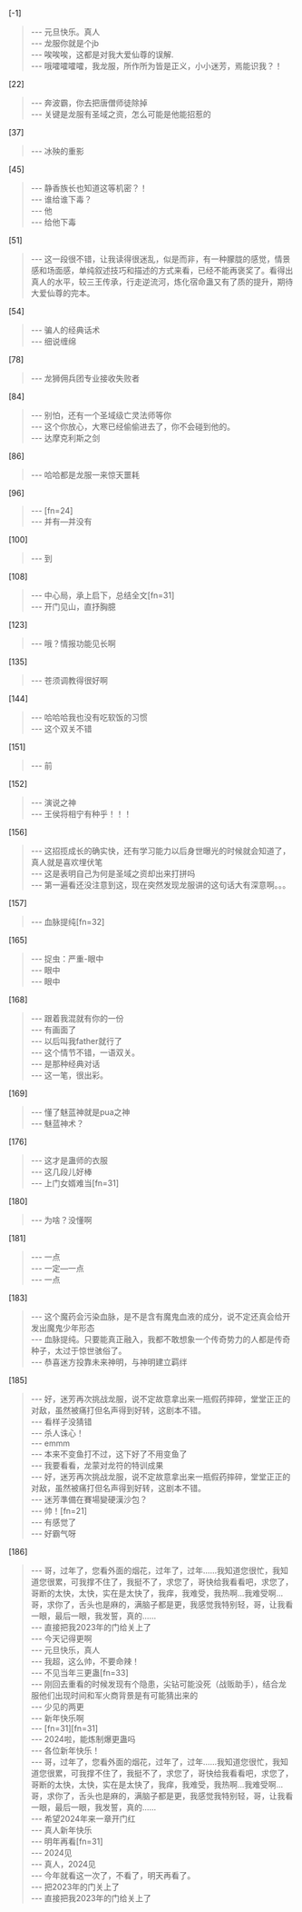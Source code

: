 
[-1] 
>--- 元旦快乐。真人<br>
>--- 龙服你就是个jb<br>
>--- 唉唉唉，这都是对我大爱仙尊的误解.<br>
>--- 哦嚯嚯嚯嚯，我龙服，所作所为皆是正义，小小迷芳，焉能识我？！<br>

[22] 
>--- 奔波霸，你去把唐僧师徒除掉<br>
>--- 关键是龙服有圣域之资，怎么可能是他能招惹的<br>

[37] 
>--- 冰殃的重影<br>

[45] 
>--- 静香族长也知道这等机密？！<br>
>--- 谁给谁下毒？<br>
>--- 他<br>
>--- 给他下毒<br>

[51] 
>--- 这一段很不错，让我读得很迷乱，似是而非，有一种朦胧的感觉，情景感和场面感，单纯叙述技巧和描述的方式来看，已经不能再褒奖了。看得出真人的水平，较三王传承，行走逆流河，炼化宿命蛊又有了质的提升，期待大爱仙尊的完本。<br>

[54] 
>--- 骗人的经典话术<br>
>--- 细说缠绵<br>

[78] 
>--- 龙狮佣兵团专业接收失败者<br>

[84] 
>--- 别怕，还有一个圣域级亡灵法师等你<br>
>--- 这个你放心，大寒已经偷偷进去了，你不会碰到他的。<br>
>--- 达摩克利斯之剑<br>

[86] 
>--- 哈哈都是龙服一来惊天噩耗<br>

[96] 
>--- [fn=24]<br>
>--- 并有—并没有<br>

[100] 
>--- 到<br>

[108] 
>--- 中心局，承上启下，总结全文[fn=31]<br>
>--- 开门见山，直抒胸臆<br>

[123] 
>--- 哦？情报功能见长啊<br>

[135] 
>--- 苍须调教得很好啊<br>

[144] 
>--- 哈哈哈我也没有吃软饭的习惯<br>
>--- 这个双关不错<br>

[151] 
>--- 前<br>

[152] 
>--- 演说之神<br>
>--- 王侯将相宁有种乎！！！<br>

[156] 
>--- 这招揽成长的确实快，还有学习能力以后身世曝光的时候就会知道了，真人就是喜欢埋伏笔<br>
>--- 这是表明自己为何是圣域之资却出来打拼吗<br>
>--- 第一遍看还没注意到这，现在突然发现龙服讲的这句话大有深意啊。。。<br>

[157] 
>--- 血脉提纯[fn=32]<br>

[165] 
>--- 捉虫：严重-眼中<br>
>--- 眼中<br>
>--- 眼中<br>

[168] 
>--- 跟着我混就有你的一份<br>
>--- 有画面了<br>
>--- 以后叫我father就行了<br>
>--- 这个情节不错，一语双关。<br>
>--- 是那种经典对话<br>
>--- 这一笔，很出彩。<br>

[169] 
>--- 懂了魅蓝神就是pua之神<br>
>--- 魅蓝神术？<br>

[176] 
>--- 这才是蛊师的衣服<br>
>--- 这几段儿好棒<br>
>--- 上门女婿难当[fn=31]<br>

[180] 
>--- 为啥？没懂啊<br>

[181] 
>--- 一点<br>
>--- 一定—一点<br>
>--- 一点<br>

[183] 
>--- 这个魔药会污染血脉，是不是含有魔鬼血液的成分，说不定还真会给开发出魔鬼少年形态<br>
>--- 血脉提纯。只要能真正融入，我都不敢想象一个传奇势力的人都是传奇种子，太过于惊世骇俗了。<br>
>--- 恭喜迷方投靠未来神明，与神明建立羁绊<br>

[185] 
>--- 好，迷芳再次挑战龙服，说不定故意拿出来一瓶假药摔碎，堂堂正正的对敌，虽然被痛打但名声得到好转，这剧本不错。<br>
>--- 看样子没猜错<br>
>--- 杀人诛心！<br>
>--- emmm<br>
>--- 本来不变鱼打不过，这下好了不用变鱼了<br>
>--- 我要看看，龙蒙对龙符的特训成果<br>
>--- 好，迷芳再次挑战龙服，说不定故意拿出来一瓶假药摔碎，堂堂正正的对敌，虽然被痛打但名声得到好转，这剧本不错。<br>
>--- 迷芳準備在賽場變硬漢沙包？<br>
>--- 帅！[fn=21]<br>
>--- 有感觉了<br>
>--- 好霸气呀<br>

[186] 
>--- 哥，过年了，您看外面的烟花，过年了，过年……我知道您很忙，我知道您很累，可我撑不住了，我挺不了，求您了，哥快给我看看吧，求您了，哥断的太快，太快，实在是太快了，我痒，我难受，我热啊...我难受啊...哥，求你了，舌头也是麻的，满脑子都是更，我感觉我特别轻，哥，让我看一眼，最后一眼，我发誓，真的……<br>
>--- 直接把我2023年的门给关上了<br>
>--- 今天记得更啊<br>
>--- 元旦快乐，真人<br>
>--- 我超，这么帅，不要命辣！<br>
>--- 不见当年三更蛊[fn=33]<br>
>--- 刚回去重看的时候发现有个隐患，尖钻可能没死（战贩助手），结合龙服他们出现时间和军火商背景是有可能猜出来的<br>
>--- 少见的两更<br>
>--- 新年快乐啊<br>
>--- [fn=31][fn=31]<br>
>--- 2024啦，能炼制爆更蛊吗<br>
>--- 各位新年快乐！<br>
>--- 哥，过年了，您看外面的烟花，过年了，过年……我知道您很忙，我知道您很累，可我撑不住了，我挺不了，求您了，哥快给我看看吧，求您了，哥断的太快，太快，实在是太快了，我痒，我难受，我热啊...我难受啊...哥，求你了，舌头也是麻的，满脑子都是更，我感觉我特别轻，哥，让我看一眼，最后一眼，我发誓，真的……<br>
>--- 希望2024年来一章开门红<br>
>--- 真人新年快乐<br>
>--- 明年再看[fn=31]<br>
>--- 2024见<br>
>--- 真人，2024见<br>
>--- 今年就看这一次了，不看了，明天再看了。<br>
>--- 把2023年的门关上了<br>
>--- 直接把我2023年的门给关上了<br>
